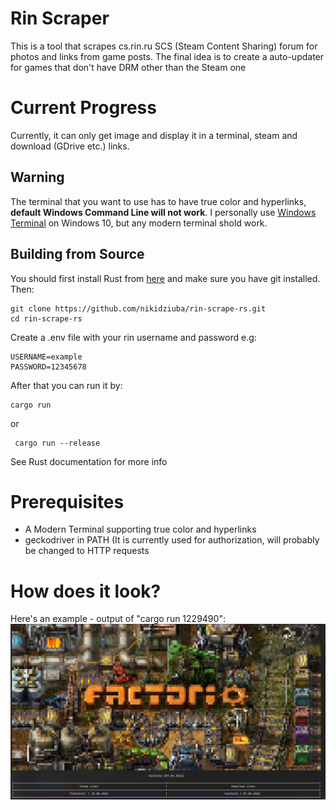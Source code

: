 # Rin Scraper

This is a tool that scrapes cs.rin.ru SCS (Steam Content Sharing) forum for photos and links from game posts. The final idea is to create a auto-updater for games that don't have DRM other than the Steam one 


# Current Progress

Currently, it can only get image and display it in a terminal, steam and download (GDrive etc.) links.

## Warning

The terminal that you want to use has to have true color and hyperlinks, **default Windows Command Line will not work**.
I personally use [Windows Terminal](https://www.microsoft.com/store/productId/9N0DX20HK701) on Windows 10, but any modern terminal shold work.

## Building from Source
You should first install Rust from [here](https://www.rust-lang.org/tools/install) and make sure you have git installed.
Then:

    git clone https://github.com/nikidziuba/rin-scrape-rs.git
    cd rin-scrape-rs
Create a .env file with your rin username and password e.g:
	

    USERNAME=example
    PASSWORD=12345678

After that you can run it by:

    cargo run  
or
   

     cargo run --release
See Rust documentation for more info

# Prerequisites

 - A Modern Terminal supporting true color and hyperlinks
 - geckodriver in PATH (It is currently used for authorization, will probably be changed to HTTP requests

# How does it look?
Here's an example - output of "cargo run 1229490":
![](/images/example.png)
 

